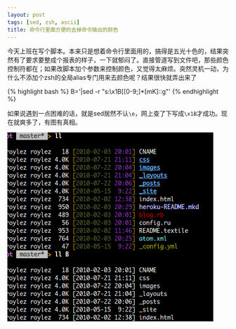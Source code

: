 ```yaml
---
layout: post
tags: [sed, zsh, ascii]
title: 命令行里面方便的去掉命令输出的颜色
---
```


今天上班在写个脚本。本来只是想着命令行里面用的，搞得是五光十色的，结果突然有了要求要整成个报表的样子，一下就郁闷了。直接管道写到文件吧，那些颜色控制符都在；如果改脚本加个参数来控制颜色，又觉得太麻烦。突然灵机一动，为什么不添加个zsh的全局alias专门用来去颜色呢？结果很快就弄出来了

{% highlight bash %}
B='|sed -r "s:\x1B\[[0-9;]*[mK]::g"'
{% endhighlight %}

如果说遇到一点困难的话，就是sed居然不认``\e``，网上查了下写成``\x1B``才成功。现在就爽多了，有图有真相。

![ll](/images/boring_cmd.png "ls输出用global alias去颜色")
